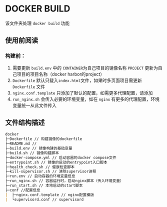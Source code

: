 # DOCKER BUILD

该文件夹处理 `docker build` 功能

## 使用前阅读

### 构建前：
1. 需要更新 `build.env` 中的 `CONTAINER`为自己项目的镜像名称 `PROJECT` 更新为自己项目的项目名称（docker harbor的project）
2. `Dockerfile` 默认只载入`index.html`文件，如果时多页面项目需更新 `Dockerfile` 文件
3. `nginx.conf.template` 只添加了默认的配置，如需更多代理配置，请添加
4. `run_nginx.sh` 会传入必要的环境变量，如在 `nginx` 有更多的代理配置，环境变量统一从此文件传入

## 文件结构描述

```markdown
docker
├─Dockerfile // 构建镜像的dockerfile
├─README.md // 
├─build.env // 镜像构建的基础变量
├─build.sh // 镜像构建脚本
├─docker-compose.yml // 启动容器的docker compose文件
├─entrypoint.sh // 镜像的启动的entrypoint入口脚本
├─health_check.sh // 健康检查脚本
├─kill-supervisor.sh // 清除supervisor进程
├─run.env // 启动容器的环境变量信息
├─run_nginx.sh // 容器运行时，启动nginx脚本（传入环境变量）
├─run_start.sh // 本地启动的start脚本
├─conf //配置信息
|  ├─nginx.conf.template // nginx配置模版
|  └supervisord.conf // supervisord
```


